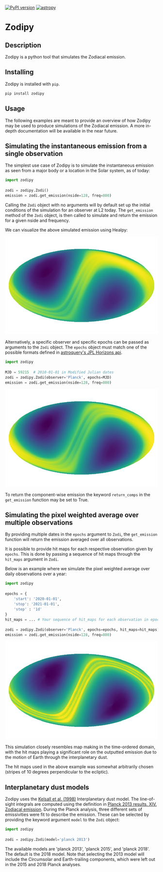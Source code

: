 [![PyPI version](https://badge.fury.io/py/zodipy.svg)](https://badge.fury.io/py/zodipy)
[![astropy](http://img.shields.io/badge/powered%20by-AstroPy-orange.svg?style=flat)](http://www.astropy.org/)

# Zodipy

## Description
Zodipy is a python tool that simulates the Zodiacal emission.

## Installing
Zodipy is installed with `pip`.
```bash
pip install zodipy
```

## Usage
The following examples are meant to provide an overview of how Zodipy may be
used to produce simulations of the Zodiacal emission. A more in-depth
documentation will be available in the near future.

## Simulating the instantaneous emission from a single observation
The simplest use case of Zodipy is to simulate the instantaneous emission as
seen from a major body or a location in the Solar system, as of today:
```python
import zodipy

zodi = zodipy.Zodi()
emission = zodi.get_emission(nside=128, freq=800)
```
Calling the `Zodi` object with no arguments will by default set up the initial
conditions of the simulation for an observer at L2 today. The `get_emission`
method of the `Zodi` object, is then called to simulate and return the emission
for a given nside and frequency. 

We can visualize the above simulated emission using Healpy:

![plot](imgs/zodi_default.png)

Alternatively, a specific observer and specific epochs can be passed as
arguments to the `Zodi` object. The `epochs` object must match one of the
possible formats defined in [astroquery's JPL Horizons
api](https://astroquery.readthedocs.io/en/latest/jplhorizons/jplhorizons.html).

```python
import zodipy

MJD = 59215  # 2010-01-01 in Modified Julian dates
zodi = zodipy.Zodi(observer='Planck', epochs=MJD)
emission = zodi.get_emission(nside=128, freq=800)
```
![plot](imgs/zodi_planck.png)

To return the component-wise emission the keyword `return_comps` in the
`get_emission` function may be set to True.

## Simulating the pixel weighted average over multiple observations
By providing multiple dates in the `epochs` argument to `Zodi`, the
`get_emission` function will return the emission averaged over all observations.

It is possible to provide hit maps for each respective observation given by
`epochs`. This is done by passing a sequence of hit maps through the `hit_maps`
argument in `Zodi`. 

Below is an example where we simulate the
pixel weighted average over daily observations over a year:
```python
import zodipy

epochs = {
    'start': '2020-01-01', 
    'stop': '2021-01-01', 
    'step' : '1d'
}
hit_maps = ... # Your sequence of hit_maps for each observation in epochs 

zodi = zodipy.Zodi(observer='Planck', epochs=epochs, hit_maps=hit_maps)
emission = zodi.get_emission(nside=128, freq=800)
```
![plot](imgs/zodi_planck_weighted.png)

This simulation closely resembles map making in the time-ordered domain, with
the hit maps playing a significant role on the outputted emission due to the
motion of Earth through the interplanetary dust.

The hit maps used in the above example was somewhat arbitrarily chosen (stripes
of 10 degrees perpendicular to the ecliptic).

## Interplanetary dust models
Zodipy uses the [Kelsall et al.
(1998)](https://ui.adsabs.harvard.edu/abs/1998ApJ...508...44K/abstract)
Interplanetary dust model. The line-of-sight integrals are computed using the
definition in [Planck 2013 results. XIV. Zodiacal
emission](https://arxiv.org/abs/1303.5074). During the Planck analysis, three
different sets of emissivities were fit to describe the emission. These can be
selected by providing the keyword argument `model` to the `Zodi` object:
```python
import zodipy

zodi = zodipy.Zodi(model='planck 2013')
```
The available models are 'planck 2013', 'planck 2015', and 'planck 2018'. The
default is the 2018 model. Note that selecting the 2013 model will include the
Circumsolar and Earth-trailing components, which were left out in the 2015 and
2018 Planck analyses.